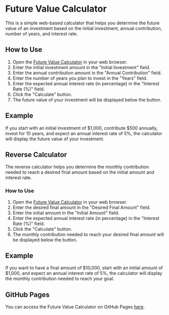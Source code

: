 # Future Value Calculator

This is a simple web-based calculator that helps you determine the future value of an investment based on the initial investment, annual contribution, number of years, and interest rate.

## How to Use

1. Open the [Future Value Calculator](https://githubnext.github.io/workspace-blank/) in your web browser.
2. Enter the initial investment amount in the "Initial Investment" field.
3. Enter the annual contribution amount in the "Annual Contribution" field.
4. Enter the number of years you plan to invest in the "Years" field.
5. Enter the expected annual interest rate (in percentage) in the "Interest Rate (%)" field.
6. Click the "Calculate" button.
7. The future value of your investment will be displayed below the button.

## Example

If you start with an initial investment of $1,000, contribute $500 annually, invest for 10 years, and expect an annual interest rate of 5%, the calculator will display the future value of your investment.

## Reverse Calculator

The reverse calculator helps you determine the monthly contribution needed to reach a desired final amount based on the initial amount and interest rate.

### How to Use

1. Open the [Future Value Calculator](https://githubnext.github.io/workspace-blank/) in your web browser.
2. Enter the desired final amount in the "Desired Final Amount" field.
3. Enter the initial amount in the "Initial Amount" field.
4. Enter the expected annual interest rate (in percentage) in the "Interest Rate (%)" field.
5. Click the "Calculate" button.
6. The monthly contribution needed to reach your desired final amount will be displayed below the button.

## Example

If you want to have a final amount of $10,000, start with an initial amount of $1,000, and expect an annual interest rate of 5%, the calculator will display the monthly contribution needed to reach your goal.

## GitHub Pages

You can access the Future Value Calculator on GitHub Pages [here](https://githubnext.github.io/workspace-blank/).
